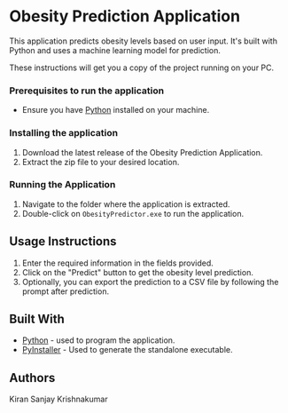# Obesity Prediction Application

This application predicts obesity levels based on user input. It's built with Python and uses a machine learning model for prediction.


These instructions will get you a copy of the project running on your PC.

### Prerequisites to run the application

- Ensure you have [Python](https://www.python.org/downloads/) installed on your machine.

### Installing the application

1. Download the latest release of the Obesity Prediction Application.
2. Extract the zip file to your desired location.

### Running the Application

1. Navigate to the folder where the application is extracted.
2. Double-click on `ObesityPredictor.exe` to run the application.

## Usage Instructions

1. Enter the required information in the fields provided.
2. Click on the "Predict" button to get the obesity level prediction.
3. Optionally, you can export the prediction to a CSV file by following the prompt after prediction.

## Built With

- [Python](https://www.python.org/) - used to program the application.
- [PyInstaller](https://www.pyinstaller.org/) - Used to generate the standalone executable.

## Authors

Kiran Sanjay Krishnakumar

